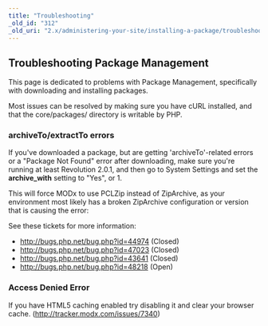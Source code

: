 ```yaml
---
title: "Troubleshooting"
_old_id: "312"
_old_uri: "2.x/administering-your-site/installing-a-package/troubleshooting-package-management"
---
```


## Troubleshooting Package Management

This page is dedicated to problems with Package Management, specifically with downloading and installing packages.

Most issues can be resolved by making sure you have cURL installed, and that the core/packages/ directory is writable by PHP.

### archiveTo/extractTo errors

If you've downloaded a package, but are getting 'archiveTo'-related errors or a "Package Not Found" error after downloading, make sure you're running at least Revolution 2.0.1, and then go to System Settings and set the **archive\_with** setting to "Yes", or 1.

This will force MODx to use PCLZip instead of ZipArchive, as your environment most likely has a broken ZipArchive configuration or version that is causing the error:

See these tickets for more information:

- <http://bugs.php.net/bug.php?id=44974> (Closed)
- <http://bugs.php.net/bug.php?id=47023> (Closed)
- <http://bugs.php.net/bug.php?id=43641> (Closed)
- <http://bugs.php.net/bug.php?id=48218> (Open)

### Access Denied Error

If you have HTML5 caching enabled try disabling it and clear your browser cache. (<http://tracker.modx.com/issues/7340>)
